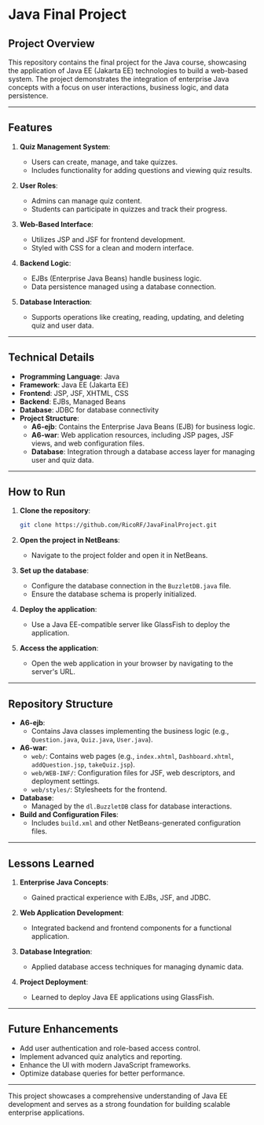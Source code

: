 # Java Final Project

## Project Overview

This repository contains the final project for the Java course, showcasing the application of Java EE (Jakarta EE) technologies to build a web-based system. The project demonstrates the integration of enterprise Java concepts with a focus on user interactions, business logic, and data persistence.

---

## Features

1. **Quiz Management System**:
   - Users can create, manage, and take quizzes.
   - Includes functionality for adding questions and viewing quiz results.

2. **User Roles**:
   - Admins can manage quiz content.
   - Students can participate in quizzes and track their progress.

3. **Web-Based Interface**:
   - Utilizes JSP and JSF for frontend development.
   - Styled with CSS for a clean and modern interface.

4. **Backend Logic**:
   - EJBs (Enterprise Java Beans) handle business logic.
   - Data persistence managed using a database connection.

5. **Database Interaction**:
   - Supports operations like creating, reading, updating, and deleting quiz and user data.

---

## Technical Details

- **Programming Language**: Java
- **Framework**: Java EE (Jakarta EE)
- **Frontend**: JSP, JSF, XHTML, CSS
- **Backend**: EJBs, Managed Beans
- **Database**: JDBC for database connectivity
- **Project Structure**:
  - **A6-ejb**: Contains the Enterprise Java Beans (EJB) for business logic.
  - **A6-war**: Web application resources, including JSP pages, JSF views, and web configuration files.
  - **Database**: Integration through a database access layer for managing user and quiz data.

---

## How to Run

1. **Clone the repository**:
   ```bash
   git clone https://github.com/RicoRF/JavaFinalProject.git
   ```

2. **Open the project in NetBeans**:
   - Navigate to the project folder and open it in NetBeans.

3. **Set up the database**:
   - Configure the database connection in the `BuzzletDB.java` file.
   - Ensure the database schema is properly initialized.

4. **Deploy the application**:
   - Use a Java EE-compatible server like GlassFish to deploy the application.

5. **Access the application**:
   - Open the web application in your browser by navigating to the server's URL.

---

## Repository Structure

- **A6-ejb**:
  - Contains Java classes implementing the business logic (e.g., `Question.java`, `Quiz.java`, `User.java`).
- **A6-war**:
  - `web/`: Contains web pages (e.g., `index.xhtml`, `Dashboard.xhtml`, `addQuestion.jsp`, `takeQuiz.jsp`).
  - `web/WEB-INF/`: Configuration files for JSF, web descriptors, and deployment settings.
  - `web/styles/`: Stylesheets for the frontend.
- **Database**:
  - Managed by the `dl.BuzzletDB` class for database interactions.
- **Build and Configuration Files**:
  - Includes `build.xml` and other NetBeans-generated configuration files.

---

## Lessons Learned

1. **Enterprise Java Concepts**:
   - Gained practical experience with EJBs, JSF, and JDBC.

2. **Web Application Development**:
   - Integrated backend and frontend components for a functional application.

3. **Database Integration**:
   - Applied database access techniques for managing dynamic data.

4. **Project Deployment**:
   - Learned to deploy Java EE applications using GlassFish.

---

## Future Enhancements

- Add user authentication and role-based access control.
- Implement advanced quiz analytics and reporting.
- Enhance the UI with modern JavaScript frameworks.
- Optimize database queries for better performance.

---

This project showcases a comprehensive understanding of Java EE development and serves as a strong foundation for building scalable enterprise applications.
